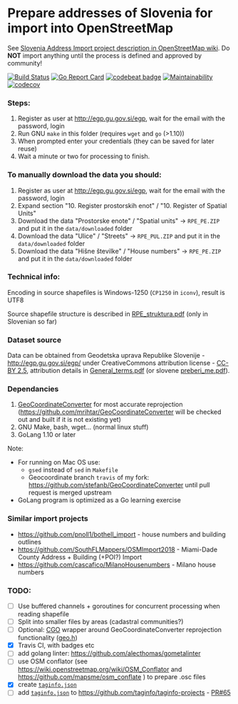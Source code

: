# Prepare addresses of Slovenia for import into OpenStreetMap

See [Slovenia Address Import project description in OpenStreetMap wiki](https://wiki.openstreetmap.org/wiki/Slovenia_Address_Import).
Do **NOT** import anything until the process is defined and approved by community!

[![Build Status](https://travis-ci.org/openstreetmap-si/GursAddressesForOSM.svg?branch=master)](https://travis-ci.org/openstreetmap-si/GursAddressesForOSM)
[![Go Report Card](https://goreportcard.com/badge/github.com/openstreetmap-si/GursAddressesForOSM)](https://goreportcard.com/report/github.com/openstreetmap-si/GursAddressesForOSM)
[![codebeat badge](https://codebeat.co/badges/ef6316aa-ab76-4f86-9c04-cac31f7942c0)](https://codebeat.co/projects/github-com-openstreetmap-si-gursaddressesforosm-master)
[![Maintainability](https://api.codeclimate.com/v1/badges/9f6ae8b5b2c751481e6c/maintainability)](https://codeclimate.com/github/openstreetmap-si/GursAddressesForOSM/maintainability)
[![codecov](https://codecov.io/gh/openstreetmap-si/GursAddressesForOSM/branch/master/graph/badge.svg)](https://codecov.io/gh/openstreetmap-si/GursAddressesForOSM)


### Steps:
1. Register as user at http://egp.gu.gov.si/egp, wait for the email with the password, login
2. Run GNU `make` in this folder (requires `wget` and `go` (>1.10))
3. When prompted enter your credentials (they can be saved for later reuse)
4. Wait a minute or two for processing to finish.

### To manually download the data you should:
1. Register as user at http://egp.gu.gov.si/egp, wait for the email with the password, login
2. Expand section "10. Register prostorskih enot" / "10. Register of Spatial Units"
3. Download the data "Prostorske enote" / "Spatial units" -> `RPE_PE.ZIP` and put it in the `data/downloaded` folder
4. Download the data "Ulice" / "Streets" -> `RPE_PUL.ZIP` and put it in the `data/downloaded` folder
5. Download the data "Hišne številke" / "House numbers" -> `RPE_PE.ZIP` and put it in the `data/downloaded` folder

### Technical info:
Encoding in source shapefiles is Windows-1250 (`CP1250` in `iconv`), result is UTF8

Source shapefile structure is described in [RPE_struktura.pdf](http://www.e-prostor.gov.si/fileadmin/struktura/RPE_struktura.pdf) (only in Slovenian so far)

### Dataset source
Data can be obtained from Geodetska  uprava  Republike  Slovenije - http://egp.gu.gov.si/egp/ under CreativeCommons attribution license - [CC-BY 2.5](http://creativecommons.org/licenses/by/2.5/si/legalcode), attribution details in  [General_terms.pdf](http://www.e-prostor.gov.si/fileadmin/struktura/ANG/General_terms.pdf) (or slovene [preberi_me.pdf](http://www.e-prostor.gov.si/fileadmin/struktura/preberi_me.pdf)).

### Dependancies
1. [GeoCoordinateConverter](http://geocoordinateconverter.tk/) for most accurate reprojection (https://github.com/mrihtar/GeoCoordinateConverter will be checked out and built if it is not existing yet)
2. GNU Make, bash, wget... (normal linux stuff)
3. GoLang 1.10 or later

Note: 
* For running on Mac OS use: 
  * `gsed` instead of `sed` in `Makefile`
  * Geocoordinate branch `travis` of my fork: https://github.com/stefanb/GeoCoordinateConverter until pull request is merged upstream
* GoLang program is optimized as a Go learning exercise

### Similar import projects

* https://github.com/pnoll1/bothell_import - house numbers and building outlines
* https://github.com/SouthFLMappers/OSMImport2018 - Miami-Dade County Address + Building (+POI?) Import
* https://github.com/cascafico/MilanoHousenumbers - Milano house numbers


### TODO: 
* [ ] Use buffered channels + goroutines for concurrent processing when reading shapefile
* [ ] Split into smaller files by areas (cadastral communities?)
* [ ] Optional: [CGO](https://golang.org/cmd/cgo/) wrapper around GeoCoordinateConverter reprojection functionality ([geo.h](https://github.com/mrihtar/GeoCoordinateConverter/blob/master/geo.h))
* [X] Travis CI, with badges etc
* [ ] add golang linter: https://github.com/alecthomas/gometalinter
* [ ] use OSM conflator (see https://wiki.openstreetmap.org/wiki/OSM_Conflator and https://github.com/mapsme/osm_conflate ) to prepare .osc files
* [X] create [`taginfo.json`](taginfo.json)
* [ ] add [`taginfo.json`](https://raw.githubusercontent.com/openstreetmap-si/GursAddressesForOSM/master/taginfo.json) to https://github.com/taginfo/taginfo-projects - [PR#65](https://github.com/taginfo/taginfo-projects/pull/65)
